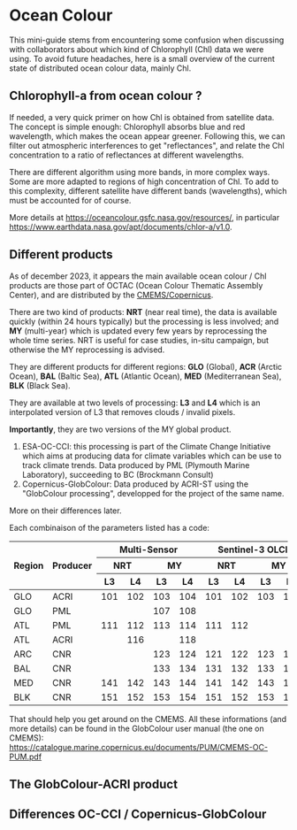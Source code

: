 # Ocean Colour

This mini-guide stems from encountering some confusion when discussing with collaborators about which kind of Chlorophyll (Chl) data we were using. 
To avoid future headaches, here is a small overview of the current state of distributed ocean colour data, mainly Chl.

## Chlorophyll-a from ocean colour ?

If needed, a very quick primer on how Chl is obtained from satellite data.
The concept is simple enough: Chlorophyll absorbs blue and red wavelength, which makes the ocean appear greener.
Following this, we can filter out atmospheric interferences to get "reflectances", and relate the Chl concentration to a ratio of reflectances at different wavelengths.

There are different algorithm using more bands, in more complex ways. Some are more adapted to regions of high concentration of Chl. To add to this complexity, different satellite have different bands (wavelengths), which must be accounted for of course.

More details at https://oceancolour.gsfc.nasa.gov/resources/, in particular https://www.earthdata.nasa.gov/apt/documents/chlor-a/v1.0. 

## Different products

As of december 2023, it appears the main available ocean colour / Chl products are those part of OCTAC (Ocean Colour Thematic Assembly Center), and are distributed by the [CMEMS/Copernicus](https://data.marine.copernicus.eu/products).

There are two kind of products: **NRT** (near real time), the data is available quickly (within 24 hours typically) but the processing is less involved; and **MY** (multi-year) which is updated every few years by reprocessing the whole time series.
NRT is useful for case studies, in-situ campaign, but otherwise the MY reprocessing is advised.

They are different products for different regions: **GLO** (Global), **ACR** (Arctic Ocean), **BAL** (Baltic Sea), **ATL** (Atlantic Ocean), **MED** (Mediterranean Sea), **BLK** (Black Sea).

They are available at two levels of processing: **L3** and **L4** which is an interpolated version of L3 that removes clouds / invalid pixels.

**Importantly**, they are two versions of the MY global product.

1. ESA-OC-CCI: this processing is part of the Climate Change Initiative which aims at producing data for climate variables which can be use to track climate trends. Data produced by PML (Plymouth Marine Laboratory), succeeding to BC (Brockmann Consult)
2. Copernicus-GlobColour: Data produced by ACRI-ST using the "GlobColour processing", developped for the project of the same name. 

More on their differences later.

Each combinaison of the parameters listed has a code:

<table>
<thead>
  <tr>
    <th rowspan="3">Region</th>
    <th rowspan="3">Producer</th>
    <th colspan="4">Multi-Sensor</th>
    <th colspan="4">Sentinel-3 OLCI</th>
  </tr>
  <tr>
    <th colspan="2">NRT</th>
    <th colspan="2">MY</th>
    <th colspan="2">NRT</th>
    <th colspan="2">MY</th>
  </tr>
  <tr>
    <th>L3</th>
    <th>L4</th>
    <th>L3</th>
    <th>L4</th>
    <th>L3</th>
    <th>L4</th>
    <th>L3</th>
    <th>L4</th>
  </tr>
</thead>
<tbody>
  <tr>
    <td>GLO</td>
    <td>ACRI</td>
    <td>101</td>
    <td>102</td>
    <td>103</td>
    <td>104</td>
    <td>101</td>
    <td>102</td>
    <td>103</td>
    <td>104</td>
  </tr>
  <tr>
    <td>GLO</td>
    <td>PML</td>
    <td></td>
    <td></td>
    <td>107</td>
    <td>108</td>
    <td></td>
    <td></td>
    <td></td>
    <td></td>
  </tr>
  <tr>
    <td>ATL</td>
    <td>PML</td>
    <td>111</td>
    <td>112</td>
    <td>113</td>
    <td>114</td>
    <td>111</td>
    <td>112</td>
    <td></td>
    <td></td>
  </tr>
  <tr>
    <td>ATL</td>
    <td>ACRI</td>
    <td></td>
    <td>116</td>
    <td></td>
    <td>118</td>
    <td></td>
    <td></td>
    <td></td>
    <td></td>
  </tr>
  <tr>
    <td>ARC</td>
    <td>CNR</td>
    <td></td>
    <td></td>
    <td>123</td>
    <td>124</td>
    <td>121</td>
    <td>122</td>
    <td>123</td>
    <td>124</td>
  </tr>
  <tr>
    <td>BAL</td>
    <td>CNR</td>
    <td></td>
    <td></td>
    <td>133</td>
    <td>134</td>
    <td>131</td>
    <td>132</td>
    <td>133</td>
    <td>134</td>
  </tr>
  <tr>
    <td>MED</td>
    <td>CNR</td>
    <td>141</td>
    <td>142</td>
    <td>143</td>
    <td>144</td>
    <td>141</td>
    <td>142</td>
    <td>143</td>
    <td>144</td>
  </tr>
  <tr>
    <td>BLK</td>
    <td>CNR</td>
    <td>151</td>
    <td>152</td>
    <td>153</td>
    <td>154</td>
    <td>151</td>
    <td>152</td>
    <td>153</td>
    <td>154</td>
  </tr>
</tbody>
</table>

That should help you get around on the CMEMS.
All these informations (and more details) can be found in the GlobColour user manual (the one on CMEMS): https://catalogue.marine.copernicus.eu/documents/PUM/CMEMS-OC-PUM.pdf

## The GlobColour-ACRI product

## Differences OC-CCI / Copernicus-GlobColour
